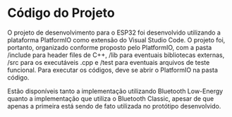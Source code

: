 # Código do Projeto

O projeto de desenvolvimento para o ESP32 foi desenvolvido utilizando a plataforma PlatformIO como extensão do Visual Studio Code. O projeto foi, portanto, organizado conforme proposto pelo PlatformIO, com a pasta /include para header files de C++, /lib para eventuais bibliotecas externas, /src para os executáveis .cpp e /test para eventuais arquivos de teste funcional. Para executar os códigos, deve se abrir o PlatformIO na pasta código.

Estão disponíveis tanto a implementação utilizando Bluetooth Low-Energy quanto a implementação que utiliza o Bluetooth Classic, apesar de que apenas a primeira está sendo de fato utilizada no protótipo desenvolvido.
